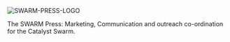 ![SWARM-PRESS-LOGO](https://user-images.githubusercontent.com/31933481/212143064-72e7d306-1d4a-4247-9ea9-063923402f34.png)

The SWARM Press: Marketing, Communication and outreach co-ordination for the Catalyst Swarm.
